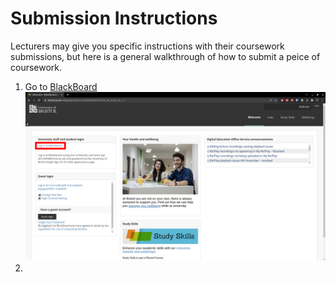 # Submission Instructions  
Lecturers may give you specific instructions with their coursework submissions, but here is a general walkthrough of how to submit a peice of coursework.

1. Go to [BlackBoard](https://www.ole.bris.ac.uk/webapps/portal/execute/tabs/tabAction?tab_tab_group_id=_1_1)
![](Images/Submissions/bb.png?raw=true)
2. 
